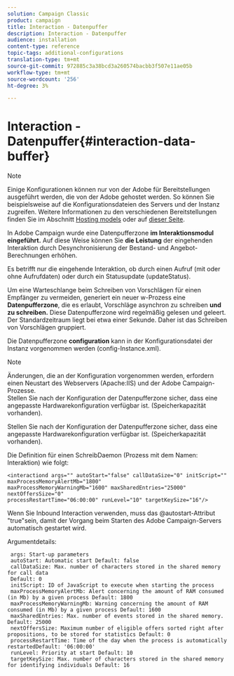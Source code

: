 ```yaml
---
solution: Campaign Classic
product: campaign
title: Interaction - Datenpuffer
description: Interaction - Datenpuffer
audience: installation
content-type: reference
topic-tags: additional-configurations
translation-type: tm+mt
source-git-commit: 972885c3a38bcd3a260574bacbb3f507e11ae05b
workflow-type: tm+mt
source-wordcount: '256'
ht-degree: 3%

---
```



# Interaction - Datenpuffer{#interaction-data-buffer}

>[!NOTE]
>
>Einige Konfigurationen können nur von der Adobe für Bereitstellungen ausgeführt werden, die von der Adobe gehostet werden. So können Sie beispielsweise auf die Konfigurationsdateien des Servers und der Instanz zugreifen. Weitere Informationen zu den verschiedenen Bereitstellungen finden Sie im Abschnitt [Hosting models](../../installation/using/hosting-models.md) oder auf [dieser Seite](../../installation/using/capability-matrix.md).

In Adobe Campaign wurde eine Datenpufferzone **im Interaktionsmodul eingeführt.** Auf diese Weise können Sie **die Leistung** der eingehenden Interaktion durch Desynchronisierung der Bestand- und Angebot-Berechnungen erhöhen.

Es betrifft nur die eingehende Interaktion, ob durch einen Aufruf (mit oder ohne Aufrufdaten) oder durch ein Statusupdate (updateStatus).

Um eine Warteschlange beim Schreiben von Vorschlägen für einen Empfänger zu vermeiden, generiert ein neuer w-Prozess eine **Datenpufferzone**, die es erlaubt, Vorschläge asynchron zu schreiben **und zu schreiben.** Diese Datenpufferzone wird regelmäßig gelesen und geleert. Der Standardzeitraum liegt bei etwa einer Sekunde. Daher ist das Schreiben von Vorschlägen gruppiert.

Die Datenpufferzone **configuration** kann in der Konfigurationsdatei der Instanz vorgenommen werden (config-Instance.xml).

>[!NOTE]
>
>Änderungen, die an der Konfiguration vorgenommen werden, erfordern einen Neustart des Webservers (Apache:IIS) und der Adobe Campaign-Prozesse.\
>Stellen Sie nach der Konfiguration der Datenpufferzone sicher, dass eine angepasste Hardwarekonfiguration verfügbar ist. (Speicherkapazität vorhanden).

Stellen Sie nach der Konfiguration der Datenpufferzone sicher, dass eine angepasste Hardwarekonfiguration verfügbar ist. (Speicherkapazität vorhanden).

Die Definition für einen SchreibDaemon (Prozess mit dem Namen: Interaktion) wie folgt:

```
<interactiond args="" autoStart="false" callDataSize="0" initScript="" maxProcessMemoryAlertMb="1800"
maxProcessMemoryWarningMb="1600" maxSharedEntries="25000" nextOffersSize="0"
processRestartTime="06:00:00" runLevel="10" targetKeySize="16"/>
```

Wenn Sie Inbound Interaction verwenden, muss das @autostart-Attribut &quot;true&quot;sein, damit der Vorgang beim Starten des Adobe Campaign-Servers automatisch gestartet wird.

Argumentdetails:

```
 args: Start-up parameters 
 autoStart: Automatic start Default: false 
 callDataSize: Max. number of characters stored in the shared memory for call data
 Default: 0 
 initScript: ID of JavaScript to execute when starting the process 
 maxProcessMemoryAlertMb: Alert concerning the amount of RAM consumed (in Mb) by a given process Default: 1800 
 maxProcessMemoryWarningMb: Warning concerning the amount of RAM consumed (in Mb) by a given process Default: 1600 
 maxSharedEntries: Max. number of events stored in the shared memory. Default: 25000 
 nextOffersSize: Maximum number of eligible offers sorted right after propositions, to be stored for statistics Default: 0 
 processRestartTime: Time of the day when the process is automatically restartedDefault: '06:00:00' 
 runLevel: Priority at start Default: 10 
 targetKeySize: Max. number of characters stored in the shared memory for identifying individuals Default: 16 
```


